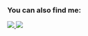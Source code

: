 ### You can also find me:
<a href="https://www.linkedin.com/in/amanda-sobrado-b09012130/"><img src="https://img.shields.io/badge/linkedin-%230077B5.svg?style=for-the-badge&logo=linkedin&logoColor=white">
</a>
<a href="amanda1sobrado@gmail.com"><img src="https://img.shields.io/badge/Gmail-D14836?style=for-the-badge&logo=gmail&logoColor=white">
</a>

